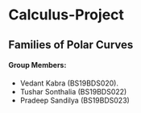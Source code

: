 # Calculus-Project

## Families of Polar Curves

#### Group Members:

-   Vedant Kabra (BS19BDS020).
-   Tushar Sonthalia (BS19BDS022)
-   Pradeep Sandilya (BS19BDS023)
